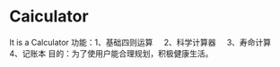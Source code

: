 # Caiculator
It is a Calculator 
功能：1、基础四则运算
      2、科学计算器
      3、寿命计算
      4、记账本
目的：为了使用户能合理规划，积极健康生活。
